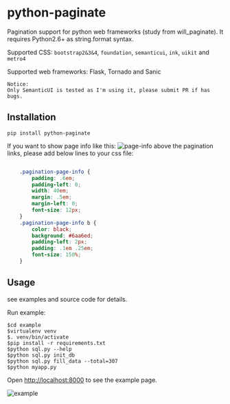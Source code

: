 # python-paginate
Pagination support for python web frameworks (study from will_paginate).
It requires Python2.6+ as string.format syntax.

Supported CSS: `bootstrap2&3&4`, `foundation`, `semanticui`, `ink`, `uikit` and `metro4`

Supported web frameworks: Flask, Tornado and Sanic

```
Notice:
Only SemanticUI is tested as I'm using it, please submit PR if has bugs.
```

## Installation

`pip install python-paginate`


If you want to show page info like this:
![page-info](/example/page-info.png "page-info")
above the pagination links,
please add below lines to your css file:

```css

    .pagination-page-info {
        padding: .6em;
        padding-left: 0;
        width: 40em;
        margin: .5em;
        margin-left: 0;
        font-size: 12px;
    }
    .pagination-page-info b {
        color: black;
        background: #6aa6ed;
        padding-left: 2px;
        padding: .1em .25em;
        font-size: 150%;
    }
```

## Usage

see examples and source code for details.

Run example:

    $cd example
    $virtualenv venv
    $. venv/bin/activate
    $pip install -r requirements.txt
    $python sql.py --help
    $python sql.py init_db
    $python sql.py fill_data --total=307
    $python myapp.py

Open <http://localhost:8000> to see the example page.

![example](/example/example.png "example")
